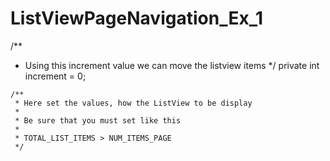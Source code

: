 ListViewPageNavigation_Ex_1
===========================

/**
   * Using this increment value we can move the listview items
	 */
	private int increment = 0;
	
	/**
	 * Here set the values, how the ListView to be display
	 * 
	 * Be sure that you must set like this
	 * 
	 * TOTAL_LIST_ITEMS > NUM_ITEMS_PAGE
	 */
